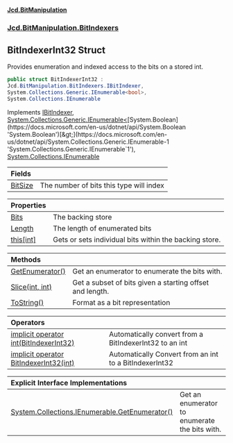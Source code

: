 ﻿#### [Jcd.BitManipulation](index.md 'index')

### [Jcd.BitManipulation.BitIndexers](Jcd.BitManipulation.BitIndexers.md 'Jcd.BitManipulation.BitIndexers')

## BitIndexerInt32 Struct

Provides enumeration and indexed access to the bits on a stored int.

```csharp
public struct BitIndexerInt32 :
Jcd.BitManipulation.BitIndexers.IBitIndexer,
System.Collections.Generic.IEnumerable<bool>,
System.Collections.IEnumerable
```

Implements [IBitIndexer](Jcd.BitManipulation.BitIndexers.IBitIndexer.md 'Jcd.BitManipulation.BitIndexers.IBitIndexer'), [System.Collections.Generic.IEnumerable&lt;](https://docs.microsoft.com/en-us/dotnet/api/System.Collections.Generic.IEnumerable-1 'System.Collections.Generic.IEnumerable`1')[System.Boolean](https://docs.microsoft.com/en-us/dotnet/api/System.Boolean 'System.Boolean')[&gt;](https://docs.microsoft.com/en-us/dotnet/api/System.Collections.Generic.IEnumerable-1 'System.Collections.Generic.IEnumerable`1'), [System.Collections.IEnumerable](https://docs.microsoft.com/en-us/dotnet/api/System.Collections.IEnumerable 'System.Collections.IEnumerable')

| Fields                                                                                                                          |                                         |
|:--------------------------------------------------------------------------------------------------------------------------------|:----------------------------------------|
| [BitSize](Jcd.BitManipulation.BitIndexers.BitIndexerInt32.BitSize.md 'Jcd.BitManipulation.BitIndexers.BitIndexerInt32.BitSize') | The number of bits this type will index |

| Properties                                                                                                                            |                                                        |
|:--------------------------------------------------------------------------------------------------------------------------------------|:-------------------------------------------------------|
| [Bits](Jcd.BitManipulation.BitIndexers.BitIndexerInt32.Bits.md 'Jcd.BitManipulation.BitIndexers.BitIndexerInt32.Bits')                | The backing store                                      |
| [Length](Jcd.BitManipulation.BitIndexers.BitIndexerInt32.Length.md 'Jcd.BitManipulation.BitIndexers.BitIndexerInt32.Length')          | The length of enumerated bits                          |
| [this[int]](Jcd.BitManipulation.BitIndexers.BitIndexerInt32.this[int].md 'Jcd.BitManipulation.BitIndexers.BitIndexerInt32.this[int]') | Gets or sets individual bits within the backing store. |

| Methods                                                                                                                                                 |                                                          |
|:--------------------------------------------------------------------------------------------------------------------------------------------------------|:---------------------------------------------------------|
| [GetEnumerator()](Jcd.BitManipulation.BitIndexers.BitIndexerInt32.GetEnumerator().md 'Jcd.BitManipulation.BitIndexers.BitIndexerInt32.GetEnumerator()') | Get an enumerator to enumerate the bits with.            |
| [Slice(int, int)](Jcd.BitManipulation.BitIndexers.BitIndexerInt32.Slice(int,int).md 'Jcd.BitManipulation.BitIndexers.BitIndexerInt32.Slice(int, int)')  | Get a subset of bits given a starting offset and length. |
| [ToString()](Jcd.BitManipulation.BitIndexers.BitIndexerInt32.ToString().md 'Jcd.BitManipulation.BitIndexers.BitIndexerInt32.ToString()')                | Format as a bit representation                           |

| Operators                                                                                                                                                                                                                                                                       |                                                        |
|:--------------------------------------------------------------------------------------------------------------------------------------------------------------------------------------------------------------------------------------------------------------------------------|:-------------------------------------------------------|
| [implicit operator int(BitIndexerInt32)](Jcd.BitManipulation.BitIndexers.BitIndexerInt32.op_Implicitint(Jcd.BitManipulation.BitIndexers.BitIndexerInt32).md 'Jcd.BitManipulation.BitIndexers.BitIndexerInt32.op_Implicit int(Jcd.BitManipulation.BitIndexers.BitIndexerInt32)') | Automatically convert from a BitIndexerInt32 to an int |
| [implicit operator BitIndexerInt32(int)](Jcd.BitManipulation.BitIndexers.BitIndexerInt32.op_ImplicitJcd.BitManipulation.BitIndexers.BitIndexerInt32(int).md 'Jcd.BitManipulation.BitIndexers.BitIndexerInt32.op_Implicit Jcd.BitManipulation.BitIndexers.BitIndexerInt32(int)') | Automatically Convert from an int to a BitIndexerInt32 |

| Explicit Interface Implementations                                                                                                                                                                                                                   |                                               |
|:-----------------------------------------------------------------------------------------------------------------------------------------------------------------------------------------------------------------------------------------------------|:----------------------------------------------|
| [System.Collections.IEnumerable.GetEnumerator()](Jcd.BitManipulation.BitIndexers.BitIndexerInt32.System.Collections.IEnumerable.GetEnumerator().md 'Jcd.BitManipulation.BitIndexers.BitIndexerInt32.System.Collections.IEnumerable.GetEnumerator()') | Get an enumerator to enumerate the bits with. |
